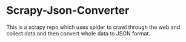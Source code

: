 # Scrapy-Json-Converter
This is a scrapy repo which uses spider to crawl through the web and collect data and then convert whole data to JSON format.

